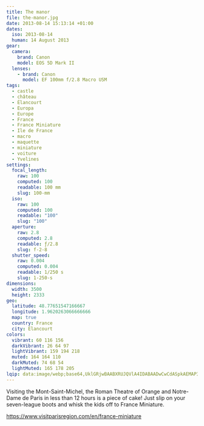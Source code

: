 ```yaml
---
title: The manor
file: the-manor.jpg
date: 2013-08-14 15:13:14 +01:00
dates:
  iso: 2013-08-14
  human: 14 August 2013
gear:
  camera:
    brand: Canon
    model: EOS 5D Mark II
  lenses:
    - brand: Canon
      model: EF 100mm f/2.8 Macro USM
tags:
  - castle
  - château
  - Élancourt
  - Europa
  - Europe
  - France
  - France Miniature
  - Ile de France
  - macro
  - maquette
  - miniature
  - voiture
  - Yvelines
settings:
  focal_length:
    raw: 100
    computed: 100
    readable: 100 mm
    slug: 100-mm
  iso:
    raw: 100
    computed: 100
    readable: "100"
    slug: "100"
  aperture:
    raw: 2.8
    computed: 2.8
    readable: ƒ/2.8
    slug: f-2-8
  shutter_speed:
    raw: 0.004
    computed: 0.004
    readable: 1/250 s
    slug: 1-250-s
dimensions:
  width: 3500
  height: 2333
geo:
  latitude: 48.77651547166667
  longitude: 1.9620263066666666
  map: true
  country: France
  city: Élancourt
colors:
  vibrant: 60 116 156
  darkVibrant: 26 64 97
  lightVibrant: 159 194 218
  muted: 164 164 110
  darkMuted: 74 68 54
  lightMuted: 165 178 205
lqip: data:image/webp;base64,UklGRjwBAABXRUJQVlA4IDABAADwCwCdASpkAEMAP3Gu0Fw0rrU4KhdKqwAuCWUGep1L9SS1YLHtadU+4IHvL7QYVj0kyEr5DcnpzoQW5e/9S9++VGOx60Gl5Us363BtgHFB8UkZGdCIQea8Z+L9wRhIPJMnhYoYrvoOAAD+7rMgr8Mk65i5dqnHFP5ZLpVKxPVsiB6e5bD1AqvMZtx2JRqgyoW39YTfVQyDHggS/NstrYgdlxuw4b1+qaUzlrYCOiaWMSYDVITzy/JaNYRfguF8aezMMxXxa81VdEKm8ki8G2Th1QJYkwfLAwyN6WBmqINjHDZBhmGFDHxk3ZH5NacyrP99Nc8GCFJL6dCJh+MybCCTEiA5mwofNSQNoq89uSSouqnD6d2jclipwMYJ4KMMaadapS/Wgf+/6I5yk9gIAAAA
---
```


Visiting the Mont-Saint-Michel, the Roman Theatre of Orange and Notre-Dame de Paris in less than 12 hours is a piece of cake! Just slip on your seven-league boots and whisk the kids off to France Miniature.

https://www.visitparisregion.com/en/france-miniature

